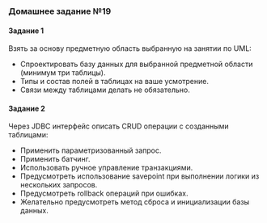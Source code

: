 ### Домашнее задание №19
#### Задание 1  
Взять за основу предметную область выбранную на занятии по UML:
- Спроектировать базу данных для выбранной предметной области (минимум три таблицы).
- Типы и состав полей в таблицах на ваше усмотрение.
- Связи между таблицами делать не обязательно.
 
#### Задание 2 
Через JDBC интерфейс описать CRUD операции с созданными таблицами:
- Применить параметризованный запрос.
- Применить батчинг.
- Использовать ручное управление транзакциями.
- Предусмотреть использование savepoint при выполнении логики из нескольких запросов.
- Предусмотреть rollback операций при ошибках.
- Желательно предусмотреть метод сброса и инициализации базы данных.
 
